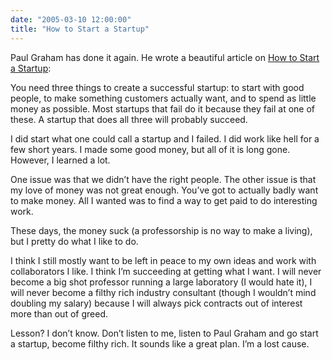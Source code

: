 ```yaml
---
date: "2005-03-10 12:00:00"
title: "How to Start a Startup"
---
```




Paul Graham has done it again. He wrote a beautiful article on [How to Start a Startup](http://www.paulgraham.com/start.html):

> 
You need three things to create a successful startup: to start with good people, to make something customers actually want, and to spend as little money as possible. Most startups that fail do it because they fail at one of these. A startup that does all three will probably succeed.


I did start what one could call a startup and I failed. I did work like hell for a few short years. I made some good money, but all of it is long gone. However, I learned a lot. 

One issue was that we didn&rsquo;t have the right people. The other issue is that my love of money was not great enough. You&rsquo;ve got to actually badly want to make money. All I wanted was to find a way to get paid to do interesting work. 

These days, the money suck (a professorship is no way to make a living), but I pretty do what I like to do. 

I think I still mostly want to be left in peace to my own ideas and work with collaborators I like. I think I&rsquo;m succeeding at getting what I want. I will never become a big shot professor running a large laboratory (I would hate it), I will never become a filthy rich industry consultant (though I wouldn&rsquo;t mind doubling my salary) because I will always pick contracts out of interest more than out of greed.

Lesson? I don&rsquo;t know. Don&rsquo;t listen to me, listen to Paul Graham and go start a startup, become filthy rich. It sounds like a great plan. I&rsquo;m a lost cause.

